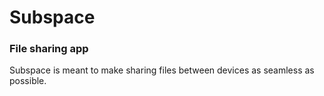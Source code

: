 # Subspace

### File sharing app
Subspace is meant to make sharing files between devices as seamless as possible.
